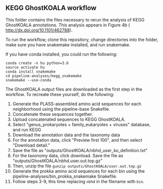 ## KEGG GhostKOALA workflow

This folder contains the files necessary to rerun the analysis of KEGG 
GhostKOALA annotations. This analysis appears in Figure 4b ( 
http://dx.doi.org/10.1101/462788). 

To run the workflow, clone this repository, change directories into the 
folder, make sure you have snakemake installed, and run snakemake. 

If you have conda installed, you could run the following:

```
conda create -n hu python=3.6
source activate hu
conda install snakemake
cd pipeline-analyses/kegg_snakemake
snakemake --use-conda
``` 

The GhostKOALA output files are downloaded as the first step in the 
workflow. To recreate these yourself, do the following:  

1. Generate the PLASS-assembled amino acid sequences for each neighborhood
using the pipeline-base Snakefile.
2. Concatenate these sequences together. 
3. Upload concatenated sequences to KEGG GhostKOALA.
4. Select "genus_prokaryotes + family_eukaryotes + viruses" database, and run KEGG
5. Download the annotation data and the taxonomy data
6. For the annotation data, click "Preview first 100", and then select "Download detail."
7. Save the file as "outputs/GhostKOALA/nbhd_user_ko_definition.txt"
8. For the taxonomy data, click download. Save the file as "outputs/GhostKOALA/nbhd.user.out.top.gz"
9. Then, unzip the file `gunzip outputs/GhostKOALA/user.out.top.gz`
10. Generate the prokka amino acid sequences for each bin using the 
pipeline-analyses/bin_prokka_snakemake Snakefile. 
11. Follow steps 3-9, this time replacing `nbhd` in the filename with `bin`.  

        
